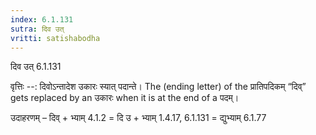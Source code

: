 ```yaml
---
index: 6.1.131
sutra: दिव उत्‌
vritti: satishabodha
---
```



 दिव उत्‌‌ 6.1.131 


वृत्तिः --: दिवोऽन्तादेश उकारः स्यात् पदान्ते। The (ending letter) of the प्रातिपदिकम् “दिव्” gets replaced by an उकारः when it is at the end of a पदम्। 


उदाहरणम् – दिव् + भ्याम् 4.1.2 = दि उ + भ्याम् 1.4.17, 6.1.131 = द्युभ्याम् 6.1.77 


